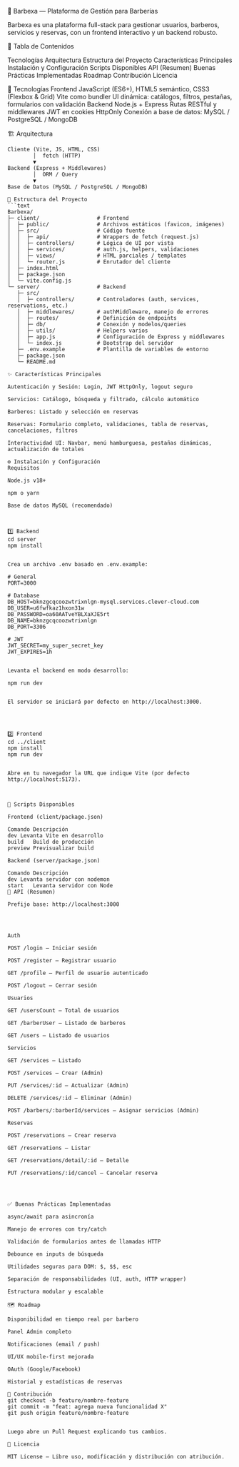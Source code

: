 🪈 Barbexa — Plataforma de Gestión para Barberías

Barbexa es una plataforma full-stack para gestionar usuarios, barberos, servicios y reservas, con un frontend interactivo y un backend robusto.

🧭 Tabla de Contenidos

Tecnologías
Arquitectura
Estructura del Proyecto
Características Principales
Instalación y Configuración
Scripts Disponibles
API (Resumen)
Buenas Prácticas Implementadas
Roadmap
Contribución
Licencia

🧰 Tecnologías
Frontend
JavaScript (ES6+), HTML5 semántico, CSS3 (Flexbox & Grid)
Vite como bundler
UI dinámica: catálogos, filtros, pestañas, formularios con validación
Backend
Node.js + Express
Rutas RESTful y middlewares
JWT en cookies HttpOnly
Conexión a base de datos: MySQL / PostgreSQL / MongoDB

🏗 Arquitectura
```text
Cliente (Vite, JS, HTML, CSS)
        │  fetch (HTTP)
        ▼
Backend (Express + Middlewares)
        │  ORM / Query
        ▼
Base de Datos (MySQL / PostgreSQL / MongoDB)

📁 Estructura del Proyecto
```text
Barbexa/
├─ client/                  # Frontend
│  ├─ public/               # Archivos estáticos (favicon, imágenes)
│  ├─ src/                  # Código fuente
│  │  ├─ api/               # Wrappers de fetch (request.js)
│  │  ├─ controllers/       # Lógica de UI por vista
│  │  ├─ services/          # auth.js, helpers, validaciones
│  │  ├─ views/             # HTML parciales / templates
│  │  └─ router.js          # Enrutador del cliente
│  ├─ index.html
│  ├─ package.json
│  └─ vite.config.js
└─ server/                  # Backend
   ├─ src/
   │  ├─ controllers/       # Controladores (auth, services, reservations, etc.)
   │  ├─ middlewares/       # authMiddleware, manejo de errores
   │  ├─ routes/            # Definición de endpoints
   │  ├─ db/                # Conexión y modelos/queries
   │  ├─ utils/             # Helpers varios
   │  ├─ app.js             # Configuración de Express y middlewares
   │  └─ index.js           # Bootstrap del servidor
   ├─ .env.example          # Plantilla de variables de entorno
   ├─ package.json
   └─ README.md

✨ Características Principales

Autenticación y Sesión: Login, JWT HttpOnly, logout seguro

Servicios: Catálogo, búsqueda y filtrado, cálculo automático

Barberos: Listado y selección en reservas

Reservas: Formulario completo, validaciones, tabla de reservas, cancelaciones, filtros

Interactividad UI: Navbar, menú hamburguesa, pestañas dinámicas, actualización de totales

⚙ Instalación y Configuración
Requisitos

Node.js v18+

npm o yarn

Base de datos MySQL (recomendado)



1️⃣ Backend
cd server
npm install


Crea un archivo .env basado en .env.example:

# General
PORT=3000

# Database
DB_HOST=bknzgcqcoozwtrixnlgn-mysql.services.clever-cloud.com
DB_USER=u6fwfkaz1hxon31w
DB_PASSWORD=oa60AATveYBLXaXJE5rt
DB_NAME=bknzgcqcoozwtrixnlgn
DB_PORT=3306

# JWT
JWT_SECRET=my_super_secret_key
JWT_EXPIRES=1h


Levanta el backend en modo desarrollo:

npm run dev


El servidor se iniciará por defecto en http://localhost:3000.




2️⃣ Frontend
cd ../client
npm install
npm run dev


Abre en tu navegador la URL que indique Vite (por defecto http://localhost:5173).



🧪 Scripts Disponibles

Frontend (client/package.json)

Comando	Descripción
dev	Levanta Vite en desarrollo
build	Build de producción
preview	Previsualizar build

Backend (server/package.json)

Comando	Descripción
dev	Levanta servidor con nodemon
start	Levanta servidor con Node
🔗 API (Resumen)

Prefijo base: http://localhost:3000




Auth

POST /login — Iniciar sesión

POST /register — Registrar usuario

GET /profile — Perfil de usuario autenticado

POST /logout — Cerrar sesión

Usuarios

GET /usersCount — Total de usuarios

GET /barberUser — Listado de barberos

GET /users — Listado de usuarios

Servicios

GET /services — Listado

POST /services — Crear (Admin)

PUT /services/:id — Actualizar (Admin)

DELETE /services/:id — Eliminar (Admin)

POST /barbers/:barberId/services — Asignar servicios (Admin)

Reservas

POST /reservations — Crear reserva

GET /reservations — Listar

GET /reservations/detail/:id — Detalle

PUT /reservations/:id/cancel — Cancelar reserva




✅ Buenas Prácticas Implementadas

async/await para asincronía

Manejo de errores con try/catch

Validación de formularios antes de llamadas HTTP

Debounce en inputs de búsqueda

Utilidades seguras para DOM: $, $$, esc

Separación de responsabilidades (UI, auth, HTTP wrapper)

Estructura modular y escalable

🗺 Roadmap

Disponibilidad en tiempo real por barbero

Panel Admin completo

Notificaciones (email / push)

UI/UX mobile-first mejorada

OAuth (Google/Facebook)

Historial y estadísticas de reservas

🤝 Contribución
git checkout -b feature/nombre-feature
git commit -m "feat: agrega nueva funcionalidad X"
git push origin feature/nombre-feature


Luego abre un Pull Request explicando tus cambios.

📄 Licencia

MIT License — Libre uso, modificación y distribución con atribución.